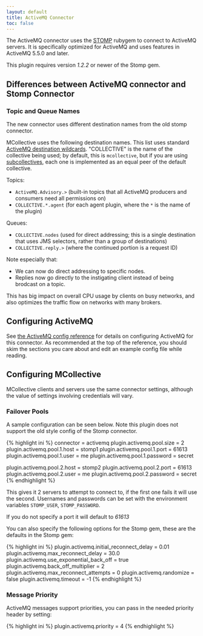 ```yaml
---
layout: default
title: ActiveMQ Connector
toc: false
---
```


[STOMP]: http://stomp.codehaus.org/
[wildcard]: http://activemq.apache.org/wildcards.html
[subcollectives]: /mcollective/reference/basic/subcollectives.html
[activemq_config]: /mcollective/deploy/middleware/activemq.html


The ActiveMQ connector uses the [STOMP][] rubygem to connect to ActiveMQ servers.  It is specifically optimized for ActiveMQ
and uses features in ActiveMQ 5.5.0 and later.

This plugin requires version _1.2.2_ or newer of the Stomp gem.

## Differences between ActiveMQ connector and Stomp Connector

### Topic and Queue Names

The new connector uses different destination names from the old stomp connector.

MCollective uses the following destination names. This list uses standard [ActiveMQ destination wildcards][wildcard]. "COLLECTIVE" is the name of the collective being used; by default, this is `mcollective`, but if you are using [subcollectives][], each one is implemented as an equal peer of the default collective.

Topics:

- `ActiveMQ.Advisory.>` (built-in topics that all ActiveMQ producers and consumers need all permissions on)
- `COLLECTIVE.*.agent` (for each agent plugin, where the `*` is the name of the plugin)

Queues:

- `COLLECTIVE.nodes` (used for direct addressing; this is a single destination that uses JMS selectors, rather than a group of destinations)
- `COLLECTIVE.reply.>` (where the continued portion is a request ID)

Note especially that:

* We can now do direct addressing to specific nodes.
* Replies now go directly to the instigating client instead of being brodcast on a topic.

This has big impact on overall CPU usage by clients on busy networks, and also optimizes the traffic flow on
networks with many brokers.


## Configuring ActiveMQ

See [the ActiveMQ config reference][activemq_config] for details on configuring ActiveMQ for this connector. As recommended at the top of the reference, you should skim the sections you care about and edit an example config file while reading.


## Configuring MCollective

MCollective clients and servers use the same connector settings, although the value of settings involving credentials will vary.

### Failover Pools

A sample configuration can be seen below.  Note this plugin does not support the old style config of the Stomp connector.

{% highlight ini %}
connector = activemq
plugin.activemq.pool.size = 2
plugin.activemq.pool.1.host = stomp1
plugin.activemq.pool.1.port = 61613
plugin.activemq.pool.1.user = me
plugin.activemq.pool.1.password = secret

plugin.activemq.pool.2.host = stomp2
plugin.activemq.pool.2.port = 61613
plugin.activemq.pool.2.user = me
plugin.activemq.pool.2.password = secret
{% endhighlight %}

This gives it 2 servers to attempt to connect to, if the first one fails it will use the second.  Usernames and passwords can be set
with the environment variables `STOMP_USER`, `STOMP_PASSWORD`.

If you do not specify a port it will default to _61613_

You can also specify the following options for the Stomp gem, these are the defaults in the Stomp gem: <!-- last checked: v. 1.1.6 of the gem -->

{% highlight ini %}
plugin.activemq.initial_reconnect_delay = 0.01
plugin.activemq.max_reconnect_delay = 30.0
plugin.activemq.use_exponential_back_off = true
plugin.activemq.back_off_multiplier = 2
plugin.activemq.max_reconnect_attempts = 0
plugin.activemq.randomize = false
plugin.activemq.timeout = -1
{% endhighlight %}

### Message Priority

ActiveMQ messages support priorities, you can pass in the needed priority header by setting:

{% highlight ini %}
plugin.activemq.priority = 4
{% endhighlight %}
